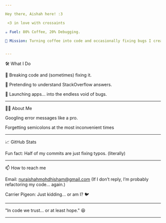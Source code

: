 ```yaml
---

Hey there, Aishah here! :3

 <3 in love with crossaints

☕ Fuel: 80% Coffee, 20% Debugging.

🎯 Mission: Turning coffee into code and occasionally fixing bugs I created 2 hours ago. 😅


---
```


🛠️ What I Do

🔨 Breaking code and (sometimes) fixing it.

🧠 Pretending to understand StackOverflow answers.

🚀 Launching apps... into the endless void of bugs.



---

🐱‍👤 About Me


Googling error messages like a pro.

Forgetting semicolons at the most inconvenient times


---

📈 GitHub Stats


Fun fact: Half of my commits are just fixing typos. (literally)



---

📫 How to reach me

Email: nuraishahmohdhisham@gmail.com (If I don’t reply, I’m probably refactoring my code... again.)

Carrier Pigeon: Just kidding... or am I? 🐦



---

"In code we trust... or at least hope." 😆


---
